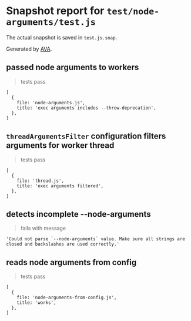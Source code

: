 # Snapshot report for `test/node-arguments/test.js`

The actual snapshot is saved in `test.js.snap`.

Generated by [AVA](https://avajs.dev).

## passed node arguments to workers

> tests pass

    [
      {
        file: 'node-arguments.js',
        title: 'exec arguments includes --throw-deprecation',
      },
    ]

## `threadArgumentsFilter` configuration filters arguments for worker thread

> tests pass

    [
      {
        file: 'thread.js',
        title: 'exec arguments filtered',
      },
    ]

## detects incomplete --node-arguments

> fails with message

    'Could not parse `--node-arguments` value. Make sure all strings are closed and backslashes are used correctly.'

## reads node arguments from config

> tests pass

    [
      {
        file: 'node-arguments-from-config.js',
        title: 'works',
      },
    ]
